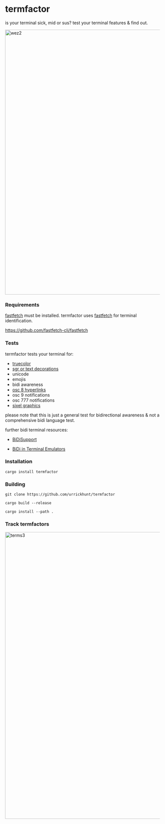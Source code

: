 # termfactor
is your terminal sick, mid or sus?
test your terminal features & find out.

<img width="859" alt="wez2" src="https://github.com/user-attachments/assets/1f230930-94cf-4aee-805a-3a6c640b0ac2">

### Requirements

[fastfetch](https://github.com/fastfetch-cli/fastfetch) must be installed. termfactor uses [fastfetch](https://github.com/fastfetch-cli/fastfetch) for terminal identification.

https://github.com/fastfetch-cli/fastfetch

### Tests

termfactor tests your terminal for: 

- [truecolor](https://github.com/termstandard/colors)
- [sgr or text decorations](https://en.wikipedia.org/wiki/ANSI_escape_code#Select_Graphic_Rendition_parameters)
- unicode
- emojis
- bidi awareness
- [osc 8 hyperlinks](https://github.com/Alhadis/OSC8-Adoption/)
- osc 9 notifications
- osc 777 notifications
- [sixel graphics](https://www.arewesixelyet.com/)

please note that this is just a general test for bidirectional awareness & not a comprehensive bidi language test.

further bidi terminal resources:

- [BiDiSupport](https://gist.github.com/XVilka/a0e49e1c65370ba11c17)

- [BiDi in Terminal Emulators](https://terminal-wg.pages.freedesktop.org/bidi/)

### Installation

`cargo install termfactor`

### Building

`git clone https://github.com/urrickhunt/termfactor`

`cargo build --release`

`cargo install --path .`


### Track termfactors

<img width="930" alt="terms3" src="https://github.com/user-attachments/assets/c826255a-32af-4c98-a8b9-d9ddb5cf4178">

